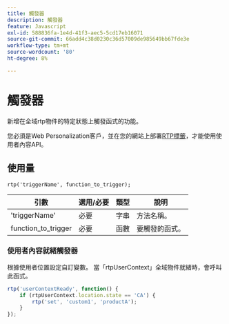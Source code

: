 ```yaml
---
title: 觸發器
description: 觸發器
feature: Javascript
exl-id: 588836fa-1e4d-41f3-aec5-5cd17eb16071
source-git-commit: 66add4c38d0230c36d57009de985649bb67fde3e
workflow-type: tm+mt
source-wordcount: '80'
ht-degree: 8%

---
```


# 觸發器

新增在全域rtp物件的特定狀態上觸發函式的功能。

您必須是Web Personalization客戶，並在您的網站上部署[RTP標籤](https://experienceleague.adobe.com/en/docs/marketo/using/product-docs/web-personalization/rtp-tag-implementation/deploy-the-rtp-javascript)，才能使用使用者內容API。

## 使用量

`rtp('triggerName', function_to_trigger);`

| 引數 | 選用/必要 | 類型 | 說明 |
|---------------------|-------------------|----------|----------------------|
| &#39;triggerName&#39; | 必要 | 字串 | 方法名稱。 |
| function_to_trigger | 必要 | 函數 | 要觸發的函式。 |


### 使用者內容就緒觸發器

根據使用者位置設定自訂變數。 當「rtpUserContext」全域物件就緒時，會呼叫此函式。

```javascript
rtp('userContextReady', function() {
    if (rtpUserContext.location.state == 'CA') {
        rtp('set', 'custom1', 'productA');
    }
});
```

